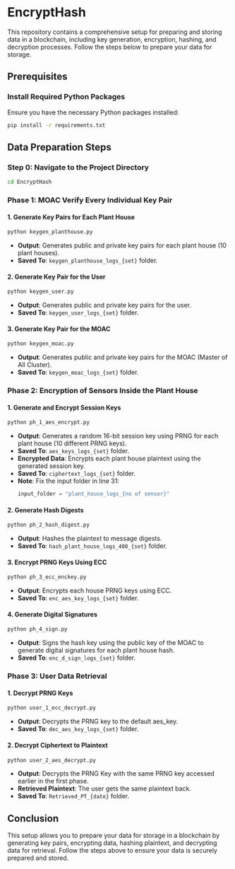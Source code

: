 # EncryptHash

This repository contains a comprehensive setup for preparing and storing data in a blockchain, including key generation, encryption, hashing, and decryption processes. Follow the steps below to prepare your data for storage.

## Prerequisites

### Install Required Python Packages
Ensure you have the necessary Python packages installed:
```sh
pip install -r requirements.txt
```

## Data Preparation Steps

### Step 0: Navigate to the Project Directory
```sh
cd EncryptHash
```

### Phase 1: MOAC Verify Every Individual Key Pair

#### 1. Generate Key Pairs for Each Plant House
```sh
python keygen_planthouse.py
```
- **Output**: Generates public and private key pairs for each plant house (10 plant houses).
- **Saved To**: `keygen_planthouse_logs_{set}` folder.

#### 2. Generate Key Pair for the User
```sh
python keygen_user.py
```
- **Output**: Generates public and private key pairs for the user.
- **Saved To**: `keygen_user_logs_{set}` folder.

#### 3. Generate Key Pair for the MOAC
```sh
python keygen_moac.py
```
- **Output**: Generates public and private key pairs for the MOAC (Master of All Cluster).
- **Saved To**: `keygen_moac_logs_{set}` folder.

### Phase 2: Encryption of Sensors Inside the Plant House

#### 1. Generate and Encrypt Session Keys
```sh
python ph_1_aes_encrypt.py
```
- **Output**: Generates a random 16-bit session key using PRNG for each plant house (10 different PRNG keys).
- **Saved To**: `aes_keys_logs_{set}` folder.
- **Encrypted Data**: Encrypts each plant house plaintext using the generated session key.
- **Saved To**: `ciphertext_logs_{set}` folder.
- **Note**: Fix the input folder in line 31:
  ```python
  input_folder = "plant_house_logs_{no of sensor}"
  ```

#### 2. Generate Hash Digests
```sh
python ph_2_hash_digest.py
```
- **Output**: Hashes the plaintext to message digests.
- **Saved To**: `hash_plant_house_logs_400_{set}` folder.

#### 3. Encrypt PRNG Keys Using ECC
```sh
python ph_3_ecc_enckey.py
```
- **Output**: Encrypts each house PRNG keys using ECC.
- **Saved To**: `enc_aes_key_logs_{set}` folder.

#### 4. Generate Digital Signatures
```sh
python ph_4_sign.py
```
- **Output**: Signs the hash key using the public key of the MOAC to generate digital signatures for each plant house hash.
- **Saved To**: `enc_d_sign_logs_{set}` folder.

### Phase 3: User Data Retrieval

#### 1. Decrypt PRNG Keys
```sh
python user_1_ecc_decrypt.py
```
- **Output**: Decrypts the PRNG key to the default aes_key.
- **Saved To**: `dec_aes_key_logs_{set}` folder.

#### 2. Decrypt Ciphertext to Plaintext
```sh
python user_2_aes_decrypt.py
```
- **Output**: Decrypts the PRNG Key with the same PRNG key accessed earlier in the first phase.
- **Retrieved Plaintext**: The user gets the same plaintext back.
- **Saved To**: `Retrieved_PT_{date}` folder.

## Conclusion
This setup allows you to prepare your data for storage in a blockchain by generating key pairs, encrypting data, hashing plaintext, and decrypting data for retrieval. Follow the steps above to ensure your data is securely prepared and stored.